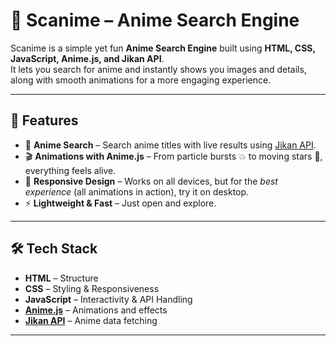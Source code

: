 # 🌌 Scanime – Anime Search Engine

Scanime is a simple yet fun **Anime Search Engine** built using **HTML, CSS, JavaScript, Anime.js, and Jikan API**.  
It lets you search for anime and instantly shows you images and details, along with smooth animations for a more engaging experience.  

---

## 🚀 Features
- 🔎 **Anime Search** – Search anime titles with live results using [Jikan API](https://jikan.moe/).  
- 🎬 **Animations with Anime.js** – From particle bursts 💥 to moving stars 🌟, everything feels alive.  
- 📱 **Responsive Design** – Works on all devices, but for the *best experience* (all animations in action), try it on desktop.  
- ⚡ **Lightweight & Fast** – Just open and explore.  

---

## 🛠️ Tech Stack
- **HTML** – Structure  
- **CSS** – Styling & Responsiveness  
- **JavaScript** – Interactivity & API Handling  
- **[Anime.js](https://animejs.com/)** – Animations and effects  
- **[Jikan API](https://jikan.moe/)** – Anime data fetching  

---

